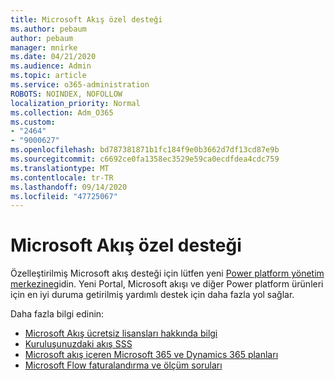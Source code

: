 ```yaml
---
title: Microsoft Akış özel desteği
ms.author: pebaum
author: pebaum
manager: mnirke
ms.date: 04/21/2020
ms.audience: Admin
ms.topic: article
ms.service: o365-administration
ROBOTS: NOINDEX, NOFOLLOW
localization_priority: Normal
ms.collection: Adm_O365
ms.custom:
- "2464"
- "9000627"
ms.openlocfilehash: bd787381871b1fc184f9e0b3662d7df13cd87e9b
ms.sourcegitcommit: c6692ce0fa1358ec3529e59ca0ecdfdea4cdc759
ms.translationtype: MT
ms.contentlocale: tr-TR
ms.lasthandoff: 09/14/2020
ms.locfileid: "47725067"
---
```

# <a name="microsoft-flow-specialized-support"></a>Microsoft Akış özel desteği

Özelleştirilmiş Microsoft akış desteği için lütfen yeni [Power platform yönetim merkezine](https://aka.ms/flowadminsupport)gidin. Yeni Portal, Microsoft akışı ve diğer Power platform ürünleri için en iyi duruma getirilmiş yardımlı destek için daha fazla yol sağlar.

Daha fazla bilgi edinin:
- [Microsoft Akış ücretsiz lisansları hakkında bilgi](https://go.microsoft.com/fwlink/?linkid=2095610)
- [Kuruluşunuzdaki akış SSS](https://go.microsoft.com/fwlink/?linkid=2072608)
- [Microsoft akış içeren Microsoft 365 ve Dynamics 365 planları](https://go.microsoft.com/fwlink/?linkid=2072406)
- [Microsoft Flow faturalandırma ve ölçüm soruları](https://go.microsoft.com/fwlink/?linkid=2072612)